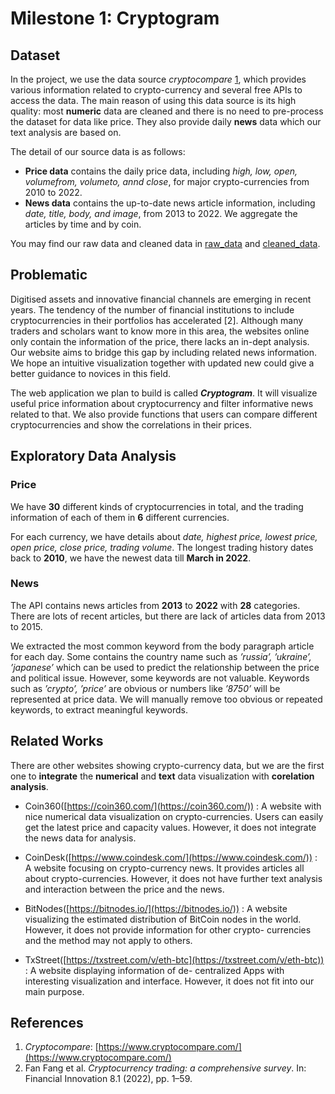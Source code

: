 # Milestone 1: Cryptogram

## Dataset

In the project, we use the data source *cryptocompare* [1](https://www.cryptocompare.com/), which provides various information related to crypto-currency and several free APIs to access the data. The main reason
of using this data source is its high quality: most **numeric** data are cleaned and there is no
need to pre-process the dataset for data like price. They also provide daily **news** data which
our text analysis are based on.

The detail of our source data is as follows:

- **Price data** contains the daily price data, including *high, low, open, volumefrom, volumeto,
annd close*, for major crypto-currencies from 2010 to 2022.
- **News data** contains the up-to-date news article information, including *date,
title, body, and image*, from 2013 to 2022. We aggregate the articles by time and by
coin.

You may find our raw data and cleaned data in [raw_data](../raw_data/) and [cleaned_data](../cleaned_data/).

## Problematic

Digitised assets and innovative financial channels are emerging in recent years. The tendency
of the number of financial institutions to include cryptocurrencies in their portfolios has
accelerated [2]. Although many traders and scholars want to know more in this area, the
websites online only contain the information of the price, there lacks an in-dept analysis. Our
website aims to bridge this gap by including related news information. We hope an intuitive
visualization together with updated new could give a better guidance to novices in this field.

The web application we plan to build is called **_Cryptogram_**. It will visualize useful price
information about cryptocurrency and filter informative news related to that. We also provide
functions that users can compare different cryptocurrencies and show the correlations in their
prices.

## Exploratory Data Analysis

### Price

We have **30** different kinds of cryptocurrencies in total, and the trading information of each
of them in **6** different currencies.

For each currency, we have details about *date, highest price, lowest price, open price, close
price, trading volume*. The longest trading history dates back to **2010**, we have the newest
data till **March in 2022**.

### News

The API contains news articles from **2013** to **2022** with **28** categories. There are lots of recent
articles, but there are lack of articles data from 2013 to 2015.

We extracted the most common keyword from the body paragraph article for each day.
Some contains the country name such as *’russia’, ’ukraine’, ’japanese’* which can be used to
predict the relationship between the price and political issue. However, some keywords are
not valuable. Keywords such as *’crypto’, ’price’* are obvious or numbers like *’8750’* will be
represented at price data. We will manually remove too obvious or repeated keywords, to
extract meaningful keywords.

## Related Works

There are other websites showing crypto-currency data, but we are the first one to **integrate**
the **numerical** and **text** data visualization with **corelation analysis**.

- Coin360([https://coin360.com/](https://coin360.com/)) : A website with nice numerical data visualization on
crypto-currencies. Users can easily get the latest price and capacity values. However, it
does not integrate the news data for analysis.

- CoinDesk([https://www.coindesk.com/](https://www.coindesk.com/)) : A website focusing on crypto-currency news.
It provides articles all about crypto-currencies. However, it does not have further text
analysis and interaction between the price and the news.

- BitNodes([https://bitnodes.io/](https://bitnodes.io/)) : A website visualizing the estimated distribution of
BitCoin nodes in the world. However, it does not provide information for other crypto-
currencies and the method may not apply to others.

- TxStreet([https://txstreet.com/v/eth-btc](https://txstreet.com/v/eth-btc)) : A website displaying information of de-
centralized Apps with interesting visualization and interface. However, it does not fit
into our main purpose.

## References

1. *Cryptocompare*: [https://www.cryptocompare.com/](https://www.cryptocompare.com/)
2. Fan Fang et al. *Cryptocurrency trading: a comprehensive survey*. In: Financial Innovation 8.1 (2022),
pp. 1–59.